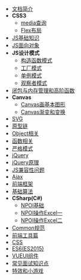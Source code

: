 - [文档简介]()
- **CSS3**
    - [media查询](document/media)
    - [Flex布局](document/flex)
- [JS基础知识](document/js-base)
- [JS面向对象](document/object-oriented)
- **JS设计模式**
    - [构造函数模式](document/jsdesignpatterns/01constructor-model)
    - [工厂模式](document/jsdesignpatterns/02factory-model)
    - [单例模式](document/jsdesignpatterns/03singleton-model)
    - [观察者模式](document/jsdesignpatterns/04observer-model)
- [闭包与内存管理和高阶函数](document/closure-memory-function)
- **Canvas**
    - [Canvas画基本图形](document/canvas/canvas001)
    - [Canvas渐变和变换](document/canvas/canvas002)
- [SVG](document/svg)
- [原型链](document/prototype)
- [Object相关](document/object)
- [函数相关](document/function)
- [严格模式](document/strict)
- [jQuery](document/jquery)
- [jQuery原理](document/jquery-theory)
- [JS兼容性问题](document/compatibility)
- [Ajax](document/ajax.md)
- [前端框架](document/web-framework.md)
- [基础算法](document/basic-algorithm)
- **CSharp(C#)**
    - [NPOI基础](document/csharp/npoi.md)
    - [NPOI操作Excel一](document/csharp/npoi-excel1.md)
    - [NPOI操作Excel二](document/csharp/npoi-excel2.md)
- [Common规范](document/commonjs.md)
- [前端工具篇](document/tool.md)
- [CSS](document/css.md)
- [ES6(ES2015)](document/ES6)
- [VUEUI组件](document/vueui.md)
- [常见面试知识点](document/interview)
- [特效和小游戏](document/beautiful)